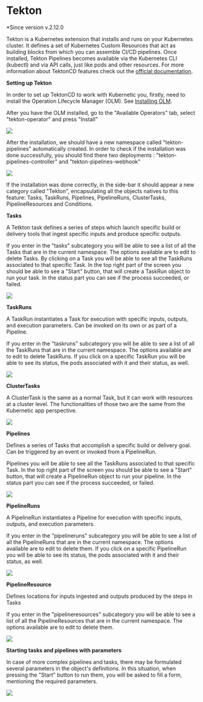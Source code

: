 # Tekton 

*Since version  v.2.12.0

Tekton is a Kubernetes extension that installs and runs on your Kubernetes cluster. It defines a set of Kubernetes Custom Resources that act as building blocks from which you can assemble CI/CD pipelines. Once installed, Tekton Pipelines becomes available via the Kubernetes CLI (kubectl) and via API calls, just like pods and other resources. For more information about TektonCD features check out the [official documentation](https://github.com/tektoncd/pipeline/tree/master/docs).

**Setting up Tekton**

In order to set up TektonCD to work with Kubernetic you, firstly, need to install the Operation Lifecycle Manager (OLM). See [Installing OLM](https://docs.kubernetic.com/features/settings/addons.html#installing-the-operator-lifecycle-manager-olm).

After you have the OLM installed, go to the "Available Operators" tab, select "tekton-operator" and press "Install"

![](../images/tekton-operator.png)

After the installation, we should have a new namespace called "tekton-pipelines" automatically created. In order to check if the installation was done successfully, you should find there two deployments : "tekton-pipelines-controller" and "tekton-pipelines-webhook"

![](../images/check-tekton.png)

If the installation was done correctly, in the side-bar it should appear a new category called "Tekton", encapsulating all the objects natives to this feature: Tasks, TaskRuns, Pipelines, PipelineRuns, ClusterTasks, PipelineResources and Conditions. 

**Tasks**

A Tetkton task defines a series of steps which launch specific build or delivery tools that ingest specific inputs and produce specific outputs. 

If you enter in the "tasks" subcategory you will be able to see a list of all the Tasks that are in the current namespace. The options available are to edit to delete Tasks. By clicking on a Task you will be able to see all the TaskRuns associated to that specific Task. In the top right part of the screen you should be able to see a "Start" button, that will create a TaskRun object to run your task. In the status part you can see if the process succeeded, or failed.

![](../images/tekton-task.png)

**TaskRuns**

A TaskRun instantiates a Task for execution with specific inputs, outputs, and execution parameters. Can be invoked on its own or as part of a Pipeline.

If you enter in the "taskruns" subcategory you will be able to see a list of all the TaskRuns that are in the current namespace. The options available are to edit to delete TaskRuns. If you click on a specific TaskRun you will be able to see its status, the pods associated with it and their status, as well.

![](../images/tekton-taskrun.png)

**ClusterTasks**

A ClusterTask is the same as a normal Task, but it can work with resources at a cluster level. The functionalities of those two are the same from the Kubernetic app perspective.

![](../images/tekton-clustertask.png)

**Pipelines**

Defines a series of Tasks that accomplish a specific build or delivery goal. Can be triggered by an event or invoked from a PipelineRun.

Pipelines  you will be able to see all the TaskRuns associated to that specific Task. In the top right part of the screen you should be able to see a "Start" button, that will create a PipelineRun object to run your pipeline. In the status part you can see if the process succeeded, or failed. 

![](../images/tekton-pipeline.png)

**PipelineRuns**

A PipelineRun instantiates a Pipeline for execution with specific inputs, outputs, and execution parameters.

If you enter in the "pipelineruns" subcategory you will be able to see a list of all the PipelineRuns that are in the current namespace. The options available are to edit to delete them. If you click on a specific PipelineRun you will be able to see its status, the pods associated with it and their status, as well.

![](../images/tekton-pipelineruns.png)

**PipelineResource**

Defines locations for inputs ingested and outputs produced by the steps in Tasks

If you enter in the "pipelineresources" subcategory you will be able to see a list of all the PipelineResources that are in the current namespace. The options available are to edit to delete them.

![](../images/tekton-pipelineresources.png)

**Starting tasks and pipelines with parameters**

In case of more complex pipelines and tasks, there may be formulated several parameters in the object's definitions. In this situation, when pressing the "Start" button to run them, you will be asked to fill a form, mentioning the required parameters. 

![](../images/start-with-params.png)